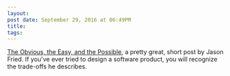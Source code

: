 ```yaml
---
layout:
post date: September 29, 2016 at 06:49PM
title:
tags:
---
```

[The Obvious, the Easy, and the Possible](https://m.signalvnoise.com/the-obvious-the-easy-and-the-possible-a09387ad3652), a pretty great, short post by Jason Fried. If you've ever tried to design a software product, you will recognize the trade-offs he describes.
 
